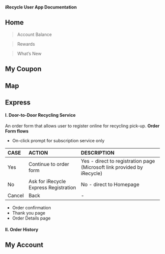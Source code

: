 **iRecycle User App Documentation**

## Home

> Account Balance

> Rewards

> What’s New

## My Coupon

## Map

## Express

#### I. Door-to-Door Recycling Service

An order form that allows user to register online for recycling pick-up.
**Order Form flows**

- On-click prompt for subscription service only

| CASE  | ACTION | DESCRIPTION |
|:-----|:------------------|:------------------|
| Yes | Continue to order form | Yes - direct to registration page (Microsoft link provided by iRecycle) |
| No | Ask for iRecycle Express Registration  | No - direct to Homepage |
| Cancel | Back | - |

- Order confirmation
- Thank you page
- Order Details page

#### II. Order History

## My Account
